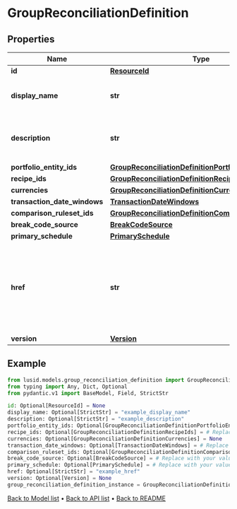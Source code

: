 # GroupReconciliationDefinition

## Properties
Name | Type | Description | Notes
------------ | ------------- | ------------- | -------------
**id** | [**ResourceId**](ResourceId.md) |  | [optional] 
**display_name** | **str** | The name of the Group Reconciliation Definition | [optional] 
**description** | **str** | The description of the Group Reconciliation Definition | [optional] 
**portfolio_entity_ids** | [**GroupReconciliationDefinitionPortfolioEntityIds**](GroupReconciliationDefinitionPortfolioEntityIds.md) |  | [optional] 
**recipe_ids** | [**GroupReconciliationDefinitionRecipeIds**](GroupReconciliationDefinitionRecipeIds.md) |  | [optional] 
**currencies** | [**GroupReconciliationDefinitionCurrencies**](GroupReconciliationDefinitionCurrencies.md) |  | [optional] 
**transaction_date_windows** | [**TransactionDateWindows**](TransactionDateWindows.md) |  | [optional] 
**comparison_ruleset_ids** | [**GroupReconciliationDefinitionComparisonRulesetIds**](GroupReconciliationDefinitionComparisonRulesetIds.md) |  | [optional] 
**break_code_source** | [**BreakCodeSource**](BreakCodeSource.md) |  | [optional] 
**primary_schedule** | [**PrimarySchedule**](PrimarySchedule.md) |  | [optional] 
**href** | **str** | The specific Uniform Resource Identifier (URI) for this resource at the requested effective and asAt datetime. | [optional] 
**version** | [**Version**](Version.md) |  | [optional] 
## Example

```python
from lusid.models.group_reconciliation_definition import GroupReconciliationDefinition
from typing import Any, Dict, Optional
from pydantic.v1 import BaseModel, Field, StrictStr

id: Optional[ResourceId] = None
display_name: Optional[StrictStr] = "example_display_name"
description: Optional[StrictStr] = "example_description"
portfolio_entity_ids: Optional[GroupReconciliationDefinitionPortfolioEntityIds] = # Replace with your value
recipe_ids: Optional[GroupReconciliationDefinitionRecipeIds] = # Replace with your value
currencies: Optional[GroupReconciliationDefinitionCurrencies] = None
transaction_date_windows: Optional[TransactionDateWindows] = # Replace with your value
comparison_ruleset_ids: Optional[GroupReconciliationDefinitionComparisonRulesetIds] = # Replace with your value
break_code_source: Optional[BreakCodeSource] = # Replace with your value
primary_schedule: Optional[PrimarySchedule] = # Replace with your value
href: Optional[StrictStr] = "example_href"
version: Optional[Version] = None
group_reconciliation_definition_instance = GroupReconciliationDefinition(id=id, display_name=display_name, description=description, portfolio_entity_ids=portfolio_entity_ids, recipe_ids=recipe_ids, currencies=currencies, transaction_date_windows=transaction_date_windows, comparison_ruleset_ids=comparison_ruleset_ids, break_code_source=break_code_source, primary_schedule=primary_schedule, href=href, version=version)

```

[Back to Model list](../README.md#documentation-for-models) &#8226; [Back to API list](../README.md#documentation-for-api-endpoints) &#8226; [Back to README](../README.md)

